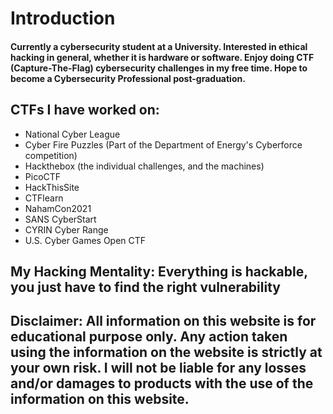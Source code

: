 # Introduction

#### Currently a cybersecurity student at a University. Interested in ethical hacking in general, whether it is hardware or software. Enjoy doing CTF \(Capture-The-Flag\) cybersecurity challenges in my free time. Hope to become a Cybersecurity Professional post-graduation.

## CTFs I have worked on:

* National Cyber League
* Cyber Fire Puzzles \(Part of the Department of Energy's Cyberforce competition\)
* Hackthebox \(the individual challenges, and the machines\)
* PicoCTF
* HackThisSite
* CTFlearn
* NahamCon2021
* SANS CyberStart
* CYRIN Cyber Range
* U.S. Cyber Games Open CTF

## My Hacking Mentality: Everything is hackable, you just have to find the right vulnerability

## Disclaimer: All information on this website is for educational purpose only. Any action taken using the information on the website is strictly at your own risk. I will not be liable for any losses and/or damages to products with the use of the information on this website.
